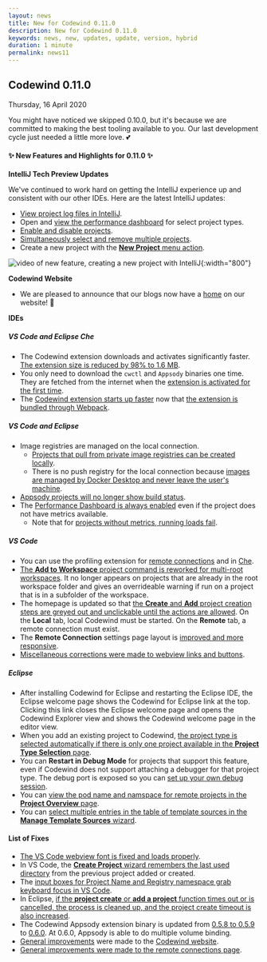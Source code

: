 ```yaml
---
layout: news
title: New for Codewind 0.11.0
description: New for Codewind 0.11.0
keywords: news, new, updates, update, version, hybrid
duration: 1 minute
permalink: news11
---
```


## Codewind 0.11.0
Thursday, 16 April 2020

You might have noticed we skipped 0.10.0, but it's because we are committed to making the best tooling available to you. Our last development cycle just needed a little more love. 💕

#### ✨ New Features and Highlights for 0.11.0 ✨
**IntelliJ Tech Preview Updates**

We've continued to work hard on getting the IntelliJ experience up and consistent with our other IDEs. Here are the latest IntelliJ updates:

- [View project log files in IntelliJ](https://github.com/eclipse/codewind/issues/989).
- Open and [view the performance dashboard](https://github.com/eclipse/codewind/issues/2038) for select project types.
- [Enable and disable projects](https://github.com/eclipse/codewind/issues/987).
- [Simultaneously select and remove multiple projects](https://github.com/eclipse/codewind/issues/2225).
- Create a new project with the [**New Project** menu action](https://github.com/eclipse/codewind-intellij/pull/64).

![video of new feature, creating a new project with IntelliJ](images/imagesfornews/newprojintellij.gif){:width="800"}

**Codewind Website**
- We are pleased to announce that our blogs now have a [home](https://www.eclipse.org/codewind/blog.html) on our website! 🏡

**IDEs**
##### VS Code and Eclipse Che
- The Codewind extension downloads and activates significantly faster. [The extension size is reduced by 98% to 1.6 MB](https://github.com/eclipse/codewind/issues/1060). 
- You only need to download the `cwctl` and `Appsody` binaries one time. They are fetched from the internet when the [extension is activated for the first time](https://github.com/eclipse/codewind-vscode/pull/506). 
- The [Codewind extension starts up faster](https://github.com/eclipse/codewind/issues/2280) now that [the extension is bundled through Webpack](https://github.com/eclipse/codewind-vscode/pull/536).

##### VS Code and Eclipse
- Image registries are managed on the local connection.
    - [Projects that pull from private image registries can be created locally](https://github.com/eclipse/codewind/issues/1306). 
    - There is no push registry for the local connection because [images are managed by Docker Desktop and never leave the user's machine](https://github.com/eclipse/codewind/issues/2588).
- [Appsody projects will no longer show build status](https://github.com/eclipse/codewind/issues/2052). 
- The [Performance Dashboard is always enabled](https://github.com/eclipse/codewind/issues/2299) even if the project does not have metrics available. 
    - Note that for [projects without metrics, running loads fail](https://github.com/eclipse/codewind/issues/2384).

##### VS Code
- You can use the profiling extension for [remote connections](https://github.com/eclipse/codewind/pull/2123) and in [Che](https://github.com/eclipse/codewind-vscode/pull/457).
- [The **Add to Workspace** project command is reworked for multi-root workspaces](https://github.com/eclipse/codewind-vscode/pull/484). It no longer appears on projects that are already in the root workspace folder and gives an overrideable warning if run on a project that is in a subfolder of the workspace.
- The homepage is updated so that [the **Create** and **Add** project creation steps are greyed out and unclickable until the actions are allowed](https://github.com/eclipse/codewind/issues/2255). On the **Local** tab, local Codewind must be started. On the **Remote** tab, a remote connection must exist.
- The **Remote Connection** settings page layout is [improved and more responsive](https://github.com/eclipse/codewind-vscode/pull/476).
- [Miscellaneous corrections were made to webview links and buttons](https://github.com/eclipse/codewind-vscode/pull/473).

##### Eclipse
- After installing Codewind for Eclipse and restarting the Eclipse IDE, the Eclipse welcome page shows the Codewind for Eclipse link at the top. Clicking this link closes the Eclipse welcome page and opens the Codewind Explorer view and shows the Codewind welcome page in the editor view. 
- When you add an existing project to Codewind, [the project type is selected automatically if there is only one project available in the **Project Type Selection** page](https://github.com/eclipse/codewind-eclipse/issues/319).
- You can **Restart in Debug Mode** for projects that support this feature, even if Codewind does not support attaching a debugger for that project type. The debug port is exposed so you can [set up your own debug session](https://github.com/eclipse/codewind/issues/1252).
- You can [view the pod name and namspace for remote projects in the **Project Overview** page](https://github.com/eclipse/codewind/issues/1525).
- You can [select multiple entries in the table of template sources in the **Manage Template Sources** wizard](https://github.com/eclipse/codewind/issues/2353).

#### List of Fixes
- [The VS Code webview font is fixed and loads properly](https://github.com/eclipse/codewind-vscode/pull/507).
- In VS Code, the [**Create Project** wizard remembers the last used directory](https://github.com/eclipse/codewind/issues/2413) from the previous project added or created. 
- The [input boxes for Project Name and Registry namespace grab keyboard focus in VS Code](https://github.com/eclipse/codewind/issues/2330).
- In Eclipse, [if the **project create** or **add a project** function times out or is cancelled, the process is cleaned up, and the project create timeout is also increased](https://github.com/eclipse/codewind/issues/2601).
- The Codewind Appsody extension binary is updated from [0.5.8 to 0.5.9](https://github.com/eclipse/codewind-appsody-extension/pull/91) to [0.6.0](https://github.com/eclipse/codewind-appsody-extension/pull/89/). At 0.6.0, Appsody is able to do multiple volume binding. 
- [General improvements](https://github.com/eclipse/codewind-docs/pull/462) were made to the [Codewind website](https://www.eclipse.org/codewind/).
- [General improvements were made to the remote connections page](https://github.com/eclipse/codewind/issues/2279).